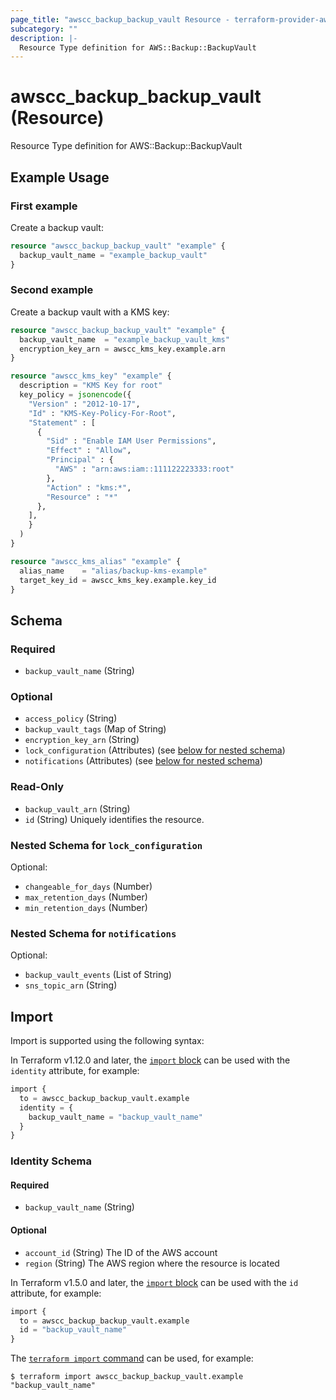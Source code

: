 ```yaml
---
page_title: "awscc_backup_backup_vault Resource - terraform-provider-awscc"
subcategory: ""
description: |-
  Resource Type definition for AWS::Backup::BackupVault
---
```


# awscc_backup_backup_vault (Resource)

Resource Type definition for AWS::Backup::BackupVault

## Example Usage

### First example
Create a backup vault:
```terraform
resource "awscc_backup_backup_vault" "example" {
  backup_vault_name = "example_backup_vault"
}
```

### Second example
Create a backup vault with a KMS key:
```terraform
resource "awscc_backup_backup_vault" "example" {
  backup_vault_name  = "example_backup_vault_kms"
  encryption_key_arn = awscc_kms_key.example.arn
}

resource "awscc_kms_key" "example" {
  description = "KMS Key for root"
  key_policy = jsonencode({
    "Version" : "2012-10-17",
    "Id" : "KMS-Key-Policy-For-Root",
    "Statement" : [
      {
        "Sid" : "Enable IAM User Permissions",
        "Effect" : "Allow",
        "Principal" : {
          "AWS" : "arn:aws:iam::111122223333:root"
        },
        "Action" : "kms:*",
        "Resource" : "*"
      },
    ],
    }
  )
}

resource "awscc_kms_alias" "example" {
  alias_name    = "alias/backup-kms-example"
  target_key_id = awscc_kms_key.example.key_id
}
```

<!-- schema generated by tfplugindocs -->
## Schema

### Required

- `backup_vault_name` (String)

### Optional

- `access_policy` (String)
- `backup_vault_tags` (Map of String)
- `encryption_key_arn` (String)
- `lock_configuration` (Attributes) (see [below for nested schema](#nestedatt--lock_configuration))
- `notifications` (Attributes) (see [below for nested schema](#nestedatt--notifications))

### Read-Only

- `backup_vault_arn` (String)
- `id` (String) Uniquely identifies the resource.

<a id="nestedatt--lock_configuration"></a>
### Nested Schema for `lock_configuration`

Optional:

- `changeable_for_days` (Number)
- `max_retention_days` (Number)
- `min_retention_days` (Number)


<a id="nestedatt--notifications"></a>
### Nested Schema for `notifications`

Optional:

- `backup_vault_events` (List of String)
- `sns_topic_arn` (String)

## Import

Import is supported using the following syntax:

In Terraform v1.12.0 and later, the [`import` block](https://developer.hashicorp.com/terraform/language/import) can be used with the `identity` attribute, for example:

```terraform
import {
  to = awscc_backup_backup_vault.example
  identity = {
    backup_vault_name = "backup_vault_name"
  }
}
```

<!-- schema generated by tfplugindocs -->
### Identity Schema

#### Required

- `backup_vault_name` (String)

#### Optional

- `account_id` (String) The ID of the AWS account
- `region` (String) The AWS region where the resource is located

In Terraform v1.5.0 and later, the [`import` block](https://developer.hashicorp.com/terraform/language/import) can be used with the `id` attribute, for example:

```terraform
import {
  to = awscc_backup_backup_vault.example
  id = "backup_vault_name"
}
```

The [`terraform import` command](https://developer.hashicorp.com/terraform/cli/commands/import) can be used, for example:

```shell
$ terraform import awscc_backup_backup_vault.example "backup_vault_name"
```